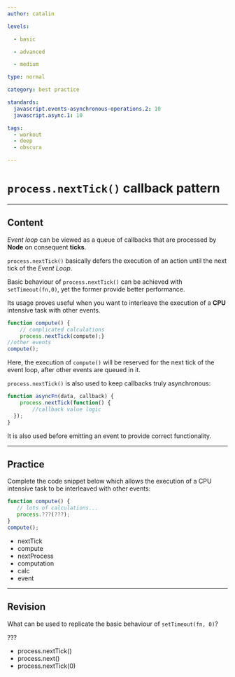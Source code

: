 ```yaml
---
author: catalin

levels:

  - basic

  - advanced

  - medium

type: normal

category: best practice

standards:
  javascript.events-asynchronous-operations.2: 10
  javascript.async.1: 10

tags:
  - workout
  - deep
  - obscura

---
```

# `process.nextTick()` callback pattern

---
## Content

*Event loop* can be viewed as a queue of callbacks that are processed by **Node** on consequent **ticks**.

`process.nextTick()` basically defers the execution of an action until the next tick of the *Event Loop*.

Basic behaviour of `process.nextTick()` can be achieved with ` setTimeout(fn,0)`, yet the former provide better performance.

Its usage proves useful when you want to interleave the execution of a **CPU** intensive task with other events.
```javascript
function compute() {
    // complicated calculations    
    process.nextTick(compute);}
//other events
compute();
```
Here, the execution of `compute()` will be reserved for the next tick of the event loop, after other events are queued in it.

`process.nextTick()` is also used to keep callbacks truly asynchronous:
```javascript
function asyncFn(data, callback) {
    process.nextTick(function() {
        //callback value logic
  });
}
```

It is also used before emitting an event to provide correct functionality.

---
## Practice

Complete the code snippet below which allows the execution of a CPU intensive task to be interleaved with other events:

```javascript
function compute() {
   // lots of calculations...
   process.???(???);
}
compute();
```

* nextTick
* compute
* nextProcess
* computation
* calc
* event

---
## Revision

What can be used to replicate the basic behaviour of `setTimeout(fn, 0)`?

???

* process.nextTick()
* process.next()
* process.nextTick(0)
